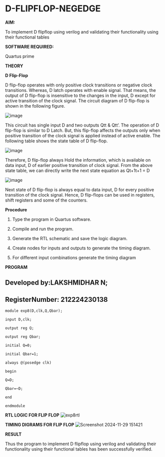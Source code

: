 # D-FLIPFLOP-NEGEDGE

**AIM:**

To implement  D flipflop using verilog and validating their functionality using their functional tables

**SOFTWARE REQUIRED:**

Quartus prime

**THEORY**

**D Flip-Flop**

D flip-flop operates with only positive clock transitions or negative clock transitions. Whereas, D latch operates with enable signal. That means, the output of D flip-flop is insensitive to the changes in the input, D except for active transition of the clock signal. The circuit diagram of D flip-flop is shown in the following figure.

![image](https://github.com/naavaneetha/D-FLIPDLOP-NEGEDGE/assets/154305477/48c81fe8-bc3f-40e7-95e2-519fc155ad51)

This circuit has single input D and two outputs Qtt & Qtt’. The operation of D flip-flop is similar to D Latch. But, this flip-flop affects the outputs only when positive transition of the clock signal is applied instead of active enable. The following table shows the state table of D flip-flop.

![image](https://github.com/naavaneetha/D-FLIPDLOP-NEGEDGE/assets/154305477/e5f3fda7-68ec-4a3a-a0a4-cf6f9cc4ab55)

Therefore, D flip-flop always Hold the information, which is available on data input, D of earlier positive transition of clock signal. From the above state table, we can directly write the next state equation as Qt+1t+1 = D

![image](https://github.com/naavaneetha/D-FLIPDLOP-NEGEDGE/assets/154305477/8592c0d8-2917-4142-91b9-d6c30dd891d2)

Next state of D flip-flop is always equal to data input, D for every positive transition of the clock signal. Hence, D flip-flops can be used in registers, shift registers and some of the counters.

**Procedure**

1. Type the program in Quartus software.

2. Compile and run the program.

3. Generate the RTL schematic and save the logic diagram.

4. Create nodes for inputs and outputs to generate the timing diagram.

5. For different input combinations generate the timing diagram

**PROGRAM**

 ## Developed by:LAKSHMIDHAR N; 
 ## RegisterNumber: 212224230138
    
    module exp8(D,clk,Q,Qbar);
    
    input D,clk;
    
    output reg Q;
    
    output reg Qbar;
    
    initial Q=0;
    
    initial Qbar=1;
    
    always @(posedge clk)
    
    begin
    
    Q=D;
    
    Qbar=~D;
    
    end
    
    endmodule

**RTL LOGIC FOR FLIP FLOP**
![exp8rtl](https://github.com/user-attachments/assets/81561bc9-a17b-4074-b54b-4d3f390fd069)


**TIMING DIGRAMS FOR FLIP FLOP**
![Screenshot 2024-11-29 151421](https://github.com/user-attachments/assets/8f160f92-6350-4abd-96b7-e0522acf4d20)


**RESULT**

Thus the program to implement D flipflop using verilog and validating their functionality using their functional tables has been successfully verified.
